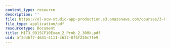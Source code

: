 ```yaml
---
content_type: resource
description: ''
file: https://ol-ocw-studio-app-production.s3.amazonaws.com/courses/3-091sc-introduction-to-solid-state-chemistry-fall-2010/af2d46f746314111c6320f6f220c7fe9_MIT3_091SCF10Exam_2_Prob_2_300k.pdf
file_type: application/pdf
resourcetype: Document
title: MIT3_091SCF10Exam_2_Prob_2_300k.pdf
uid: af2d46f7-4631-4111-c632-0f6f220c7fe9
---
```

